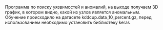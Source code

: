 Программа по поиску уязвимостей и аномалий, на выходе получаем 3D график, в котором видно, какой из узлов является аномальным. Обучение происходило на датасете kddcup.data_10_percent.gz, перед использованием необходимо установить библиотеку keras
